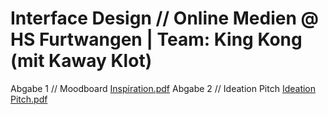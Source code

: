 # Interface Design // Online Medien @ HS Furtwangen | Team: King Kong (mit Kaway Klot)

Abgabe 1 // Moodboard [Inspiration.pdf](https://github.com/animsr/IFD/files/8332013/Inspiration.pdf) 
Abgabe 2 // Ideation Pitch [Ideation Pitch.pdf](https://github.com/animsr/IFD/files/8463107/Ideation.Pitch.pdf)

